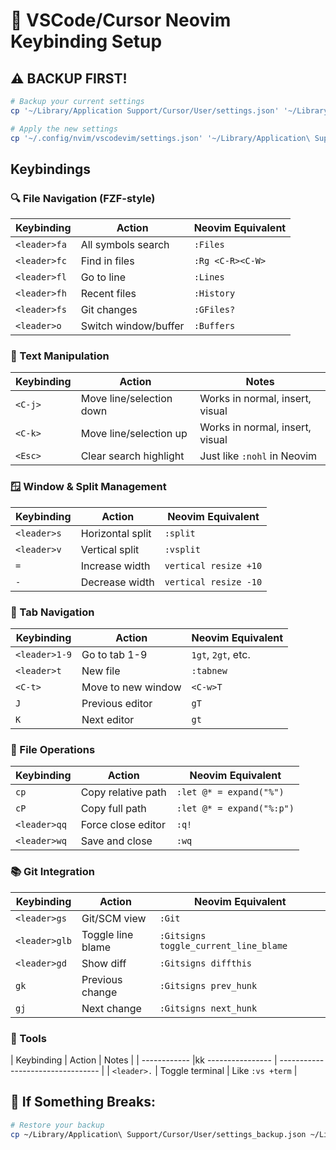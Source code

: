 # 🚀 VSCode/Cursor Neovim Keybinding Setup

## ⚠️ **BACKUP FIRST!**

```bash
# Backup your current settings
cp '~/Library/Application Support/Cursor/User/settings.json' '~/Library/Application Support/Cursor/User/settings_backup.json'

# Apply the new settings
cp '~/.config/nvim/vscodevim/settings.json' '~/Library/Application\ Support/Cursor/User/settings.json'
```

## **Keybindings**

### **🔍 File Navigation (FZF-style)**

| Keybinding   | Action               | Neovim Equivalent |
| ------------ | -------------------- | ----------------- |
| `<leader>fa` | All symbols search   | `:Files`          |
| `<leader>fc` | Find in files        | `:Rg <C-R><C-W>`  |
| `<leader>fl` | Go to line           | `:Lines`          |
| `<leader>fh` | Recent files         | `:History`        |
| `<leader>fs` | Git changes          | `:GFiles?`        |
| `<leader>o`  | Switch window/buffer | `:Buffers`        |

### **📝 Text Manipulation**

| Keybinding | Action                   | Notes                           |
| ---------- | ------------------------ | ------------------------------- |
| `<C-j>`    | Move line/selection down | Works in normal, insert, visual |
| `<C-k>`    | Move line/selection up   | Works in normal, insert, visual |
| `<Esc>`    | Clear search highlight   | Just like `:nohl` in Neovim     |

### **🪟 Window & Split Management**

| Keybinding  | Action           | Neovim Equivalent     |
| ----------- | ---------------- | --------------------- |
| `<leader>s` | Horizontal split | `:split`              |
| `<leader>v` | Vertical split   | `:vsplit`             |
| `=`         | Increase width   | `vertical resize +10` |
| `-`         | Decrease width   | `vertical resize -10` |

### **📑 Tab Navigation**

| Keybinding    | Action             | Neovim Equivalent  |
| ------------- | ------------------ | ------------------ |
| `<leader>1-9` | Go to tab 1-9      | `1gt`, `2gt`, etc. |
| `<leader>t`   | New file           | `:tabnew`          |
| `<C-t>`       | Move to new window | `<C-w>T`           |
| `J`           | Previous editor    | `gT`               |
| `K`           | Next editor        | `gt`               |

### **🔧 File Operations**

| Keybinding   | Action             | Neovim Equivalent         |
| ------------ | ------------------ | ------------------------- |
| `cp`         | Copy relative path | `:let @* = expand("%")`   |
| `cP`         | Copy full path     | `:let @* = expand("%:p")` |
| `<leader>qq` | Force close editor | `:q!`                     |
| `<leader>wq` | Save and close     | `:wq`                     |

### **📚 Git Integration**

| Keybinding    | Action            | Neovim Equivalent                     |
| ------------- | ----------------- | ------------------------------------- |
| `<leader>gs`  | Git/SCM view      | `:Git`                                |
| `<leader>glb` | Toggle line blame | `:Gitsigns toggle_current_line_blame` |
| `<leader>gd`  | Show diff         | `:Gitsigns diffthis`                  |
| `gk`          | Previous change   | `:Gitsigns prev_hunk`                 |
| `gj`          | Next change       | `:Gitsigns next_hunk`                 |

### **🤖 Tools**

| Keybinding | Action | Notes |
| ------------ |kk ---------------- | --------------------------------- |
| `<leader>.` | Toggle terminal | Like `:vs +term` |

## 🐛 **If Something Breaks:**

```bash
# Restore your backup
cp ~/Library/Application\ Support/Cursor/User/settings_backup.json ~/Library/Application\ Support/Cursor/User/settings.json
```
